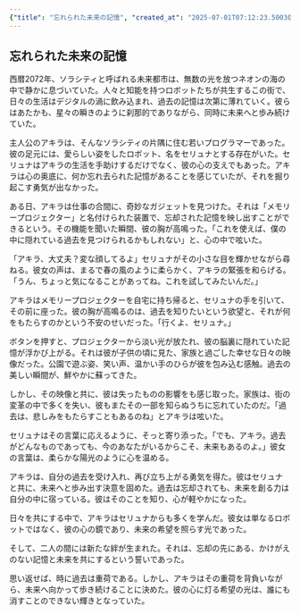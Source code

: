 ```yaml
---
{"title": "忘れられた未来の記憶", "created_at": "2025-07-01T07:12:23.500309+09:00", "pattern_id": 8, "pattern_name": "未来の忘却型", "year": 2072}
---
```


## 忘れられた未来の記憶

西暦2072年、ソラシティと呼ばれる未来都市は、無数の光を放つネオンの海の中で静かに息づいていた。人々と知能を持つロボットたちが共生するこの街で、日々の生活はデジタルの渦に飲み込まれ、過去の記憶は次第に薄れていく。彼らはあたかも、星々の瞬きのように刹那的でありながら、同時に未来へと歩み続けていた。

主人公のアキラは、そんなソラシティの片隅に住む若いプログラマーであった。彼の足元には、愛らしい姿をしたロボット、名をセリュナとする存在がいた。セリュナはアキラの生活を手助けするだけでなく、彼の心の支えでもあった。アキラは心の奥底に、何か忘れ去られた記憶があることを感じていたが、それを掘り起こす勇気が出なかった。

ある日、アキラは仕事の合間に、奇妙なガジェットを見つけた。それは「メモリープロジェクター」と名付けられた装置で、忘却された記憶を映し出すことができるという。その機能を聞いた瞬間、彼の胸が高鳴った。「これを使えば、僕の中に隠れている過去を見つけられるかもしれない」と、心の中で呟いた。

「アキラ、大丈夫？変な顔してるよ」セリュナがその小さな目を輝かせながら尋ねる。彼女の声は、まるで春の風のように柔らかく、アキラの緊張を和らげる。「うん、ちょっと気になることがあってね。これを試してみたいんだ。」

アキラはメモリープロジェクターを自宅に持ち帰ると、セリュナの手を引いて、その前に座った。彼の胸が高鳴るのは、過去を知りたいという欲望と、それが何をもたらすのかという不安のせいだった。「行くよ、セリュナ。」

ボタンを押すと、プロジェクターから淡い光が放たれ、彼の脳裏に隠れていた記憶が浮かび上がる。それは彼が子供の頃に見た、家族と過ごした幸せな日々の映像だった。公園で遊ぶ姿、笑い声、温かい手のひらが彼を包み込む感触。過去の美しい瞬間が、鮮やかに蘇ってきた。

しかし、その映像と共に、彼は失ったものの影響をも感じ取った。家族は、街の変革の中で多くを失い、彼もまたその一部を知らぬうちに忘れていたのだ。「過去は、悲しみをもたらすこともあるのね」とアキラは呟いた。

セリュナはその言葉に応えるように、そっと寄り添った。「でも、アキラ。過去がどんなものであっても、今のあなたがいるからこそ、未来もあるのよ。」彼女の言葉は、柔らかな陽光のように心を温める。

アキラは、自分の過去を受け入れ、再び立ち上がる勇気を得た。彼はセリュナと共に、未来へと歩み出す決意を固めた。過去は忘却されても、未来を創る力は自分の中に宿っている。彼はそのことを知り、心が軽やかになった。

日々を共にする中で、アキラはセリュナからも多くを学んだ。彼女は単なるロボットではなく、彼の心の鏡であり、未来の希望を照らす光であった。

そして、二人の間には新たな絆が生まれた。それは、忘却の先にある、かけがえのない記憶と未来を共にするという誓いであった。

思い返せば、時に過去は重荷である。しかし、アキラはその重荷を背負いながら、未来へ向かって歩き続けることに決めた。彼の心に灯る希望の光は、誰にも消すことのできない輝きとなっていた。
